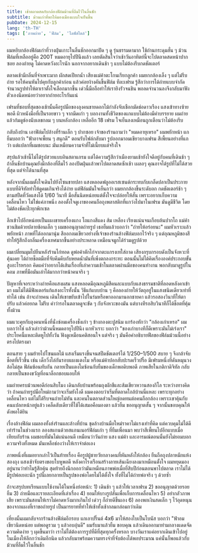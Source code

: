 ```yaml
---
title: เช้าตลาดสดกับกล้องฟิล์มม้วนที่ลืมไว้ในลิ้นชัก
subtitle: ม้วนเก่าที่พาให้มองเมืองแบบใจเย็นขึ้น
pubDate: 2024-12-15
lang: 'th-TH'
tags: ['ภาพถ่าย', 'ฟิล์ม', 'ไลฟ์สไตล์']
---
```


ผมหยิบกล้องฟิล์มเก่าที่วางฝุ่นเกาะในลิ้นชักออกมาปัด ๆ ดู รุ่นธรรมดามาก ใช้ถ่านกระดุมสั่น ๆ ม้วนฟิล์มที่เหลืออยู่คือ 200T หมดอายุไปปีนึงแล้ว เลยตัดสินใจว่าเช้าวันอาทิตย์นี้จะไปตลาดสดหน้าปากซอย ลองถ่ายดู ไม่คาดหวังอะไรนัก นอกจากอยากเดินช้า ๆ แบบไม่ต้องรีบกดชัตเตอร์

ตลาดเช้ามีกลิ่นที่จำเพาะมาก ผักสดเปียกน้ำ เสียงแม่ค้าตะโกนเรียกลูกค้า ผมยกกล้องเล็ง ๆ แต่ไม่รีบถ่าย รอให้คนหันไปคุยกับลูกค้าก่อน แล้วค่อยง้างคันขึ้นฟิล์ม ทีละเฟรม รู้สึกว่าการได้ถ่ายแบบจำกัดจำนวนรูปทำให้ตาเราตั้งใจเลือกมากขึ้น เด๋วนี้มือถือทำให้เรายิงรัวจนชิน พอลดจำนวนลงจึงกลับมาฟังตัวเองนิดหน่อยว่าอยากถ่ายอะไรกันแน่

เฟรมที่ชอบที่สุดของเช้านั้นคือรูปมือของลุงคนขายดอกไม้กำลังจับเชือกมัดช่อดาวเรือง แสงเข้าทางซ้ายพอดี ผิวหนังมือที่เป็นรอยขาว ๆ จากมีดเก่า ๆ บอกงานทั้งชีวิตของแกแบบไม่ต้องมีคำบรรยาย ผมถ่ายแล้วก้มดูช่องนับเลขกลม ๆ บนหลังกล้อง เหลืออีก 18 เฟรม ใจเย็นลงเหมือนถูกเตือนว่าไม่ต้องรีบ

กลับถึงบ้าน เอาฟิล์มไปล้างที่ร้านเล็ก ๆ ปากซอย เจ้าของร้านถามว่า "หมดอายุเหรอ" ผมพยักหน้า แกยิ้มบอกว่า "ฟ้าอาจเพี้ยน ๆ สนุกดี" ตอนรับไฟล์กลับมา รูปออกมาอมเขียวบางเฟรม สีเพี้ยนอย่างที่แกว่า แต่แปลกที่ผมชอบนะ มันเหมือนความจำที่ไม่เนี้ยบแต่จริงใจ

สรุปแล้วเช้านี้ไม่ได้รูปสวยแบบอินสตาแกรม แต่ได้ความรู้สึกว่าเมืองยามเช้ายังใจดีอยู่กับคนที่เดินช้า ๆ ถ้าลิ้นชักบ้านคุณยังมีกล้องที่ลืมไว้ ลองปัดฝุ่นแล้วพาไปตลาดสดซักเช้า เผลอๆ คุณอาจได้รูปที่ไม่ได้สวยที่สุด แต่จำได้นานที่สุด

หลังจากนั้นผมตั้งใจเดินไปยังโซนขายปลา แสงหลอดฟลูออเรสเซนต์กระทบกับเกล็ดปลาเป็นประกายแบบที่ดิจิทัลทำให้ดูคมเกินจริงได้ง่าย แต่ฟิล์มมันใจเย็นกว่า ผมยกกล้องขึ้นระดับอก กดชัตเตอร์ช้า ๆ ตามสปีดที่วัดแสงได้ 1/60 วินาที มือสั่นนิดหน่อยแต่ตั้งใจจะปล่อยให้สั่น เพราะอยากเก็บความเคลื่อนไหว ไม่ใช่แค่ภาพนิ่ง ลองตั้งใจดูเงาของคนถือถุงพลาสติกที่แกว่งไปมาในเฟรม มันดูมีชีวิต โดยไม่ต้องชัดเป๊ะทุกพิกเซล

ลึกเข้าไปอีกหน่อยเป็นแผงขายเครื่องแกง โถแกงสีแดง ส้ม เหลือง เรียงแน่นจนเกือบล้นปากโถ แม่ค้าชวนชิมด้วยปลายช้อนเล็ก ๆ ผมขออนุญาตถ่ายรูป เธอยิ้มแล้วบอกว่า "ถ่ายให้อร่อยนะ" ผมหัวเราะแล้วพยักหน้า ภาพที่ได้ออกมานุ่ม สีออกอมเขียวอย่างที่เจ้าของร้านล้างฟิล์มบอกไว้จริง ๆ แต่อุณหภูมิของสีทำให้รู้สึกถึงกลิ่นเครื่องเทศมากขึ้นอย่างประหลาด เหมือนจมูกได้ร่วมดูรูปด้วย

ผมเปลี่ยนมุมไปยืนหลังร้านไก่ทอด ดูพ่อค้าตักไก่จากตะแกรงเทใส่ถาด เสียงกรุบกรอบดังเป็นจังหวะที่คุ้นเคย ได้ถ่ายช็อตมือที่จับคีมคีบกับหยดน้ำมันที่เพิ่งตกลงกระทะ ตอนนั้นไม่ได้คิดเรื่ององค์ประกอบขั้นสูงอะไรหรอก คิดแค่ว่าอยากได้เส้นเรื่องที่เล่าความเช้าในตลาดผ่านมือของคนทำงาน พอกลับมาดูรูปในคอม ภาพที่มือมันเล่าได้มากกว่าหน้าคนจริง ๆ

ปัญหาที่เจอระหว่างถ่ายคือแสงผสม แสงหลอดมีอุณหภูมิสีคนละแบบกับแสงธรรมชาติที่ลอดหลังคาเข้ามา ผมไม่ได้มีฟิลเตอร์แก้แสงอะไรทั้งนั้น วิธีแก้แบบบ้าน ๆ คือลองถ่ายให้วัตถุอยู่ในแสงชนิดเดียวเท่าที่ทำได้ เช่น ถ้าจะถ่ายคน เดินให้เขาขยับเข้าไปในร่มหรือพาออกมานอกชายคา แล้วรอสองวินาทีให้ตาปรับ แล้วค่อยกด ไม่รีบ คำว่ารอในตลาดดูจะขัด ๆ กับจังหวะของมัน แต่บางทีรอสิบวินาทีก็ได้ช็อตที่คุ้มทั้งม้วน

ผมแวะคุยกับลุงคนหนึ่งที่นั่งซ่อมเครื่องชั่งเก่า ๆ ข้างกองตะปูสนิม แกร้องทักว่า "กล้องเก่าเหรอ" ผมบอกว่าใช่ แล้วเล่าว่าม้วนนี้หมดอายุไปปีนึง แกหัวเราะ บอกว่า "ของเก่าบางทีก็ดีเพราะมันไม่เร่งเรา" ประโยคนี้แหละติดหูไปทั้งวัน ฟังดูเหมือนคติสอนใจ แต่จริง ๆ มันคือคำอธิบายฟีลของฟิล์มม้วนนี้อย่างตรงไปตรงมา

ตอนสาย ๆ ผมย้ายไปโซนผลไม้ แสงเริ่มแรงขึ้นจนสปีดชัตเตอร์ได้ 1/250–1/500 สบาย ๆ จึงกล้าจับช็อตที่เร็วขึ้น เช่น เด็กวิ่งไล่กันรอบแผงแตงโม หรือแม่ค้าปอกสับปะรดเร็วปรื๋อ มีเฟรมหนึ่งที่ดันหมุนวงล้อไม่สุด ฟิล์มซ้อนทับกัน กลายเป็นแตงโมซ้อนกับยิ้มของเด็กพอดิบพอดี ภาพเสียในกติกาดิจิทัล กลับกลายเป็นของขวัญที่อนาล็อกชอบแอบให้

ผมถ่ายครบม้วนพอดีก่อนสิบโมง เดินกลับบ้านพร้อมถุงผักชีและส้มเขียวหวานสองกิโล ระหว่างทางคิดว่า ถ้าคนถ่ายรูปมือใหม่ถามว่าจะเริ่มยังไงดี ผมคงตอบว่าเริ่มที่ตลาดใกล้บ้านนี่แหละ เพราะทุกอย่างเคลื่อนไหว แต่ไม่ได้รีบจนถ่ายไม่ทัน และคนในตลาดส่วนใหญ่อดทนต่อคนถือกล้อง เพราะเขาคุ้นกับคนแปลกหน้าอยู่แล้ว เคล็ดลับเดียวที่ใช้ได้เสมอคือมองตา แล้วยิ้ม ขออนุญาตสั้น ๆ จากนั้นขอบคุณให้ดังพอได้ยิน

เรื่องล้างฟิล์ม ผมลองทั้งส่งร้านและล้างที่บ้าน ชุดล้างบ้านมือใหม่ราคาไม่แรงเท่าที่คิด แต่ควบคุมไม่ได้ดีเท่าร้านในช่วงแรก ลองสแกนด้วยสแกนเนอร์ฟิล์มเก่า ๆ ที่ยืมเพื่อนมา พบว่าสีเพี้ยนไปอีกแบบเมื่อเทียบกับร้าน ผมชอบที่มันไม่แน่นอนดี เหมือนว่าวันถ่าย แสง แม่ค้า และอารมณ์ตอนนั้นยังไม่ยอมบอกความจริงทั้งหมด มันเหลือช่องว่างให้เราจำต่อเอง

ภาพหนึ่งที่ผมอยากเล่าไว้เป็นท้ายเรื่อง คือรูปผู้ชายวัยกลางคนที่หันหลังให้กล้อง ยืนถือถุงปลาหมึกแห้งสองถุง แสงเช้าจับตรงขอบใบหูพอดี หลังคาโรงเรือนสร้างลายเส้นเฉียงลงมาเหมือนตั้งใจ ผมหยุดมองอยู่นานว่าทำไมรู้สึกคุ้น สุดท้ายถึงนึกออกว่ามันเหมือนภาพพ่อเมื่อยี่สิบปีก่อนตอนพาไปตลาด เราไม่ได้มีรูปพ่อเยอะนัก รูปนี้เลยกลายเป็นรูปของพ่อโดยไม่ได้ตั้งใจ ทั้งที่ไม่ได้ถ่ายพ่อจริง ๆ ด้วยซ้ำ

ถ้าจะสรุปบทเรียนแบบใช้งานได้ในหนึ่งย่อหน้า: 1) เดินช้า ๆ แล้วให้เวลาเฟรม 2) ขออนุญาตด้วยรอยยิ้ม 3) ถ่ายมือและรายละเอียดที่เล่าเรื่อง 4) ยอมให้บางรูปสั่นเพื่อเก็บการเคลื่อนไหว 5) อย่ากลัวภาพเสีย เพราะมันสอนให้เราไม่คาดหวังมากเกินไป เด๋วๆ ก็ถ่ายดีขึ้นเอง 6) ลองพกเงินสดเล็ก ๆ ไว้อุดหนุนของจากแผงที่เราขอถ่ายรูป เป็นมารยาทที่ทำให้เช้าทั้งเช้ากลมกล่อมกว่าเดิม

เที่ยงนั้นผมกลับจากร้านล้างฟิล์มอีกรอบ แกเอาปริ๊นต์ 4x6 มาให้สองใบเป็นโบนัส บอกว่า "ฟ้าอมเขียวนิดหน่อย แต่พอดูรวม ๆ แล้วอบอุ่นดี" ผมรับมาแล้วยิ้ม ขอบคุณ แล้วเดินออกมาท่ามกลางแดดจัด ความคิดง่าย ๆ ผุดขึ้นมาว่า เราไม่ได้ต้องการรูปที่ดีที่สุดทุกครั้งหรอก บางวันเราแค่อยากเดินเข้าไปอยู่ในเมืองให้ลึกกว่าเดิมอีกนิด แล้วกลับมาพร้อมความทรงจำที่จับต้องได้พอประมาณ แค่นั้นก็พอแล้วกับม้วนที่ลืมไว้ในลิ้นชัก


